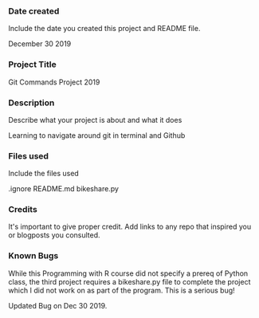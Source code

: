 ### Date created
Include the date you created this project and README file.

December 30 2019

### Project Title

Git Commands Project 2019

### Description
Describe what your project is about and what it does

Learning to navigate around git in terminal and Github

### Files used
Include the files used

.ignore
README.md
bikeshare.py

### Credits
It's important to give proper credit. Add links to any repo that inspired you or blogposts you consulted.

### Known Bugs
While this Programming with R course did not specify a prereq of Python class, the third project requires a bikeshare.py file to complete the project which I did not work on as part of the program. This is a serious bug!

Updated Bug on Dec 30 2019.

